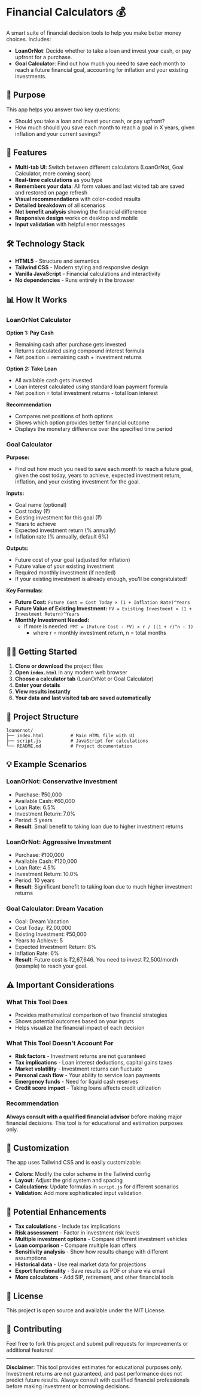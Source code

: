 # Financial Calculators 💰

A smart suite of financial decision tools to help you make better money choices. Includes:
- **LoanOrNot**: Decide whether to take a loan and invest your cash, or pay upfront for a purchase.
- **Goal Calculator**: Find out how much you need to save each month to reach a future financial goal, accounting for inflation and your existing investments.

## 🎯 Purpose

This app helps you answer two key questions:
- Should you take a loan and invest your cash, or pay upfront?
- How much should you save each month to reach a goal in X years, given inflation and your current savings?

## 🚀 Features

- **Multi-tab UI**: Switch between different calculators (LoanOrNot, Goal Calculator, more coming soon)
- **Real-time calculations** as you type
- **Remembers your data**: All form values and last visited tab are saved and restored on page refresh
- **Visual recommendations** with color-coded results
- **Detailed breakdown** of all scenarios
- **Net benefit analysis** showing the financial difference
- **Responsive design** works on desktop and mobile
- **Input validation** with helpful error messages

## 🛠️ Technology Stack

- **HTML5** - Structure and semantics
- **Tailwind CSS** - Modern styling and responsive design
- **Vanilla JavaScript** - Financial calculations and interactivity
- **No dependencies** - Runs entirely in the browser

## 📊 How It Works

### LoanOrNot Calculator

**Option 1: Pay Cash**
- Remaining cash after purchase gets invested
- Returns calculated using compound interest formula
- Net position = remaining cash + investment returns

**Option 2: Take Loan**
- All available cash gets invested
- Loan interest calculated using standard loan payment formula
- Net position = total investment returns - total loan interest

**Recommendation**
- Compares net positions of both options
- Shows which option provides better financial outcome
- Displays the monetary difference over the specified time period

### Goal Calculator

**Purpose:**
- Find out how much you need to save each month to reach a future goal, given the cost today, years to achieve, expected investment return, inflation, and your existing investment for the goal.

**Inputs:**
- Goal name (optional)
- Cost today (₹)
- Existing investment for this goal (₹)
- Years to achieve
- Expected investment return (% annually)
- Inflation rate (% annually, default 6%)

**Outputs:**
- Future cost of your goal (adjusted for inflation)
- Future value of your existing investment
- Required monthly investment (if needed)
- If your existing investment is already enough, you'll be congratulated!

**Key Formulas:**
- **Future Cost:** `Future Cost = Cost Today × (1 + Inflation Rate)^Years`
- **Future Value of Existing Investment:** `FV = Existing Investment × (1 + Investment Return)^Years`
- **Monthly Investment Needed:**
  - If more is needed: `PMT = (Future Cost - FV) × r / ((1 + r)^n - 1)`
    - where r = monthly investment return, n = total months

## 🏃‍♂️ Getting Started

1. **Clone or download** the project files
2. **Open `index.html`** in any modern web browser
3. **Choose a calculator tab** (LoanOrNot or Goal Calculator)
4. **Enter your details**
5. **View results instantly**
6. **Your data and last visited tab are saved automatically**

## 📁 Project Structure

```
loanornot/
├── index.html          # Main HTML file with UI
├── script.js           # JavaScript for calculations
└── README.md           # Project documentation
```

## 💡 Example Scenarios

### LoanOrNot: Conservative Investment
- Purchase: ₹50,000
- Available Cash: ₹60,000
- Loan Rate: 6.5%
- Investment Return: 7.0%
- Period: 5 years
- **Result**: Small benefit to taking loan due to higher investment returns

### LoanOrNot: Aggressive Investment
- Purchase: ₹100,000
- Available Cash: ₹120,000
- Loan Rate: 4.5%
- Investment Return: 10.0%
- Period: 10 years
- **Result**: Significant benefit to taking loan due to much higher investment returns

### Goal Calculator: Dream Vacation
- Goal: Dream Vacation
- Cost Today: ₹2,00,000
- Existing Investment: ₹50,000
- Years to Achieve: 5
- Expected Investment Return: 8%
- Inflation Rate: 6%
- **Result**: Future cost is ₹2,67,646. You need to invest ₹2,500/month (example) to reach your goal.

## ⚠️ Important Considerations

### What This Tool Does
- Provides mathematical comparison of two financial strategies
- Shows potential outcomes based on your inputs
- Helps visualize the financial impact of each decision

### What This Tool Doesn't Account For
- **Risk factors** - Investment returns are not guaranteed
- **Tax implications** - Loan interest deductions, capital gains taxes
- **Market volatility** - Investment returns can fluctuate
- **Personal cash flow** - Your ability to service loan payments
- **Emergency funds** - Need for liquid cash reserves
- **Credit score impact** - Taking loans affects credit utilization

### Recommendation
**Always consult with a qualified financial advisor** before making major financial decisions. This tool is for educational and estimation purposes only.

## 🎨 Customization

The app uses Tailwind CSS and is easily customizable:

- **Colors**: Modify the color scheme in the Tailwind config
- **Layout**: Adjust the grid system and spacing
- **Calculations**: Update formulas in `script.js` for different scenarios
- **Validation**: Add more sophisticated input validation

## 🔧 Potential Enhancements

- **Tax calculations** - Include tax implications
- **Risk assessment** - Factor in investment risk levels
- **Multiple investment options** - Compare different investment vehicles
- **Loan comparison** - Compare multiple loan offers
- **Sensitivity analysis** - Show how results change with different assumptions
- **Historical data** - Use real market data for projections
- **Export functionality** - Save results as PDF or share via email
- **More calculators** - Add SIP, retirement, and other financial tools

## 📄 License

This project is open source and available under the MIT License.

## 🤝 Contributing

Feel free to fork this project and submit pull requests for improvements or additional features!

---

**Disclaimer**: This tool provides estimates for educational purposes only. Investment returns are not guaranteed, and past performance does not predict future results. Always consult with qualified financial professionals before making investment or borrowing decisions.


